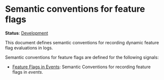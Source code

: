 <!--- Hugo front matter used to generate the website version of this page:
linkTitle: Feature flags
--->

# Semantic conventions for feature flags

**Status**: [Development][DocumentStatus]

This document defines semantic conventions for recording dynamic feature flag
evaluations in logs.

Semantic conventions for feature flags are defined for the following signals:

- [Feature Flags in Events](feature-flags-events.md): Semantic Conventions for recording feature flags in *events*.

[DocumentStatus]: https://opentelemetry.io/docs/specs/otel/document-status
